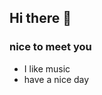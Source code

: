 ## Hi there 👋
### nice to meet you
- I like music
- have a nice day

<!--
**hello-earth123/hello-earth123** is a ✨ _special_ ✨ repository because its `README.md` (this file) appears on your GitHub profile.

![Solved.ac Profile](http://mazassumnida.wtf/api/v2/generate_badge?boj=mabr0ther)

Here are some ideas to get you started:

- 🔭 I’m currently working on ...
- 🌱 I’m currently learning ...
- 👯 I’m looking to collaborate on ...
- 🤔 I’m looking for help with ...
- 💬 Ask me about ...
- 📫 How to reach me: ...
- 😄 Pronouns: ...
- ⚡ Fun fact: ...
-->
